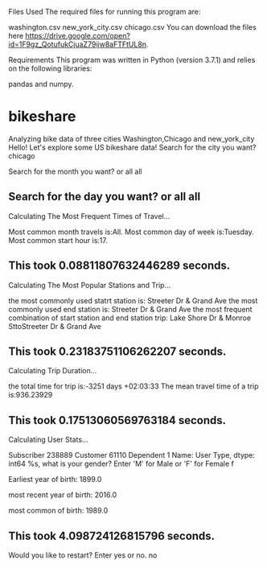 Files Used
The required files for running this program are:

washington.csv
new_york_city.csv
chicago.csv
You can download the files here https://drive.google.com/open?id=1F9gz_QotufukCjuaZ79ijw8aFTFtUL8n.

Requirements
This program was written in Python (version 3.7.1) and relies on the following libraries:

pandas and numpy.

# bikeshare
Analyzing bike data of three cities Washington,Chicago and new_york_city
Hello! Let's explore some US bikeshare data!
Search for the city you want?chicago

 Search for the month you want? or all 
all

 Search for the day you want? or all 
all
----------------------------------------

Calculating The Most Frequent Times of Travel...

Most common month travels is:All.
Most common day of week is:Tuesday.
Most common start hour is:17.

This took 0.08811807632446289 seconds.
----------------------------------------

Calculating The Most Popular Stations and Trip...

the most commonly used statrt station is: Streeter Dr & Grand Ave
the most commonly used end station is: Streeter Dr & Grand Ave
the most frequent combination of start station and end station trip: Lake Shore Dr & Monroe SttoStreeter Dr & Grand Ave

This took 0.23183751106262207 seconds.
----------------------------------------

Calculating Trip Duration...

 the total time for trip is:-3251 days +02:03:33
The mean travel time of a trip is:936.23929

This took 0.17513060569763184 seconds.
----------------------------------------

Calculating User Stats...

Subscriber    238889
Customer       61110
Dependent          1
Name: User Type, dtype: int64
%s, what is your gender?
Enter 'M' for Male or 'F' for Female
f

Earliest year of birth:  1899.0

most recent year of birth:  2016.0

most common of birth:  1989.0

This took 4.098724126815796 seconds.
----------------------------------------

Would you like to restart? Enter yes or no.
no
